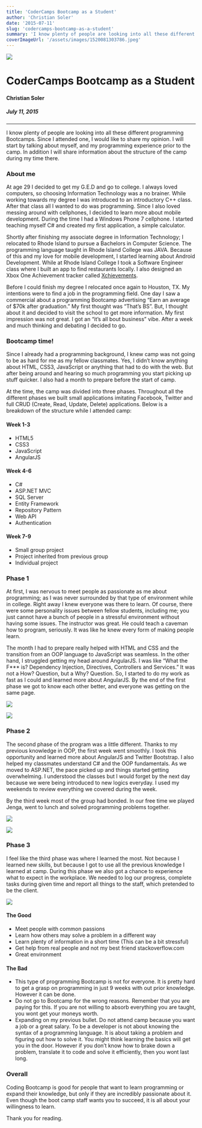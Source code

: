 ```yaml
---
title: 'CoderCamps Bootcamp as a Student'
author: 'Christian Soler'
date: '2015-07-11'
slug: 'codercamps-bootcamp-as-a-student'
summary: 'I know plenty of people are looking into all these different programming Bootcamps. Since I attended one, I would like to share my opinion. I will start by talking about myself, and my programming experience prior to the camp. In addition I will share information about the structure of the camp during my time there.'
coverImageUrl: '/assets/images/1520081303786.jpeg'
---
```


![](/assets/images/1520081303786.jpeg)

# CoderCamps Bootcamp as a Student

#### Christian Soler
##### *July 11, 2015*

---

I know plenty of people are looking into all these different programming Bootcamps. Since I attended one, I would like to share my opinion. I will start by talking about myself, and my programming experience prior to the camp. In addition I will share information about the structure of the camp during my time there.

### About me
At age 29 I decided to get my G.E.D and go to college. I always loved computers, so choosing Information Technology was a no brainer. While working towards my degree I was introduced to an introductory C++ class. After that class all I wanted to do was programming. Since I also loved messing around with cellphones, I decided to learn more about mobile development. During the time I had a Windows Phone 7 cellphone. I started teaching myself C# and created my first application, a simple calculator.

Shortly after finishing my associate degree in Information Technology; I relocated to Rhode Island to pursue a Bachelors in Computer Science. The programming language taught in Rhode Island College was JAVA. Because of this and my love for mobile development, I started learning about Android Development. While at Rhode Island College I took a Software Engineer class where I built an app to find restaurants locally. I also designed an Xbox One Achievement tracker called  [Xchievements](https://www.youtube.com/watch?v=Sb2X2VhuPgY).

Before I could finish my degree I relocated once again to Houston, TX. My intentions were to find a job in the programming field. One day I saw a commercial about a programming Bootcamp advertising “Earn an average of $70k after graduation.” My first thought was “That’s BS”. But, I thought about it and decided to visit the school to get more information. My first impression was not great. I got an “it’s all bout business” vibe. After a week and much thinking and debating I decided to go.

### Bootcamp time!
Since I already had a programming background, I knew camp was not going to be as hard for me as my fellow classmates. Yes, I didn’t know anything about HTML, CSS3, JavaScript or anything that had to do with the web. But after being around and hearing so much programming you start picking up stuff quicker. I also had a month to prepare before the start of camp.

At the time, the camp was divided into three phases. Throughout all the different phases we built small applications imitating Facebook, Twitter and full CRUD (Create, Read, Update, Delete) applications. Below is a breakdown of the structure while I attended camp:

#### Week 1-3
-   HTML5
-   CSS3
-   JavaScript
-   AngularJS

#### Week 4-6
-   C#
-   ASP.NET MVC
-   SQL Server
-   Entity Framework
-   Repository Pattern
-   Web API
-   Authentication

#### Week 7-9
-   Small group project
-   Project inherited from previous group
-   Individual project

### Phase 1

At first, I was nervous to meet people as passionate as me about programming; as I was never surrounded by that type of environment while in college. Right away I knew everyone was there to learn. Of course, there were some personality issues between fellow students, including me; you just cannot have a bunch of people in a stressful environment without having some issues. The instructor was great. He could teach a caveman how to program, seriously. It was like he knew every form of making people learn.

The month I had to prepare really helped with HTML and CSS and the transition from an OOP language to JavaScript was seamless. In the other hand, I struggled getting my head around AngularJS. I was like “What the F*** is? Dependency Injection, Directives, Controllers and Services.” It was not a How? Question, but a Why? Question. So, I started to do my work as fast as I could and learned more about AngularJS. By the end of the first phase we got to know each other better, and everyone was getting on the same page.

![](/assets/images/1520066214987.jpeg)

![](/assets/images/1520237234918.jpeg)

### Phase 2

The second phase of the program was a little different. Thanks to my previous knowledge in OOP, the first week went smoothly. I took this opportunity and learned more about AngularJS and Twitter Bootstrap. I also helped my classmates understand C# and the OOP fundamentals. As we moved to ASP.NET, the pace picked up and things started getting overwhelming. I understood the classes but I would forget by the next day because we were being introduced to new logics everyday. I used my weekends to review everything we covered during the week.

By the third week most of the group had bonded. In our free time we played Jenga, went to lunch and solved programming problems together.

![](/assets/images/1520195237364.jpeg)

![](/assets/images/1520063087886.jpeg)

### Phase 3

I feel like the third phase was where I learned the most. Not because I learned new skills, but because I got to use all the previous knowledge I learned at camp. During this phase we also got a chance to experience what to expect in the workplace. We needed to log our progress, complete tasks during given time and report all things to the staff, which pretended to be the client.

![](/assets/images/1520040451164.jpeg)

#### The Good

-   Meet people with common passions
-   Learn how others may solve a problem in a different way
-   Learn plenty of information in a short time (This can be a bit stressful)
-   Get help from real people and not my best friend stackoverflow.com
-   Great environment

#### The Bad

-   This type of programming Bootcamp is not for everyone. It is pretty hard to get a grasp on programming in just 9 weeks with out prior knowledge. However it can be done.
-   Do not go to Bootcamp for the wrong reasons. Remember that you are paying for this. If you are not willing to absorb everything you are taught, you wont get your moneys worth.
-   Expanding on my previous bullet. Do not attend camp because you want a job or a great salary. To be a developer is not about knowing the syntax of a programming language. It is about taking a problem and figuring out how to solve it. You might think learning the basics will get you in the door. However if you don’t know how to brake down a problem, translate it to code and solve it efficiently, then you wont last long.

### Overall

Coding Bootcamp is good for people that want to learn programming or expand their knowledge, but only if they are incredibly passionate about it. Even though the boot camp staff wants you to succeed, it is all about your willingness to learn.

Thank you for reading.
